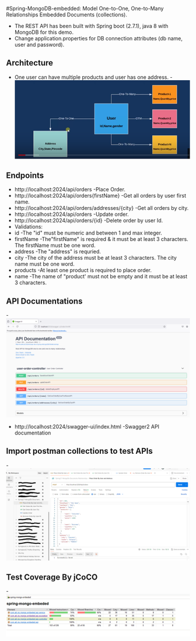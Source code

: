 #Spring-MongoDB-embedded: Model One-to-One, One-to-Many Relationships Embedded Documents (collections).
- The REST API has been built with Spring boot (2.7.1), java 8 with MongoDB for this demo.
- Change application.properties for DB connection attributes (db name, user and password).

## Architecture
- One user can have multiple products and user has one address.
-![architecture](architecture.png)


## Endpoints
- http://localhost:2024/api/orders -Place Order.
- http://localhost:2024/api/orders{firstName} -Get all orders by user first name.
- http://localhost:2024/api/orders/addresses/{city} -Get all orders by city.
- http://localhost:2024/api/orders -Update order.
- http://localhost:2024/api/orders/{id} -Delete order by user Id.
- Validations:
- id  -The "id" must be numeric and between 1 and max integer.
- firstName -The"firstName" is required &  it must be at least 3 characters. The firstName must be one word.
- address -The "address" is requried.
- city -The city of the address must be at least 3 characters. The city name must be one word.
- products -At least one product is required to place order.
- name -The name of "product' must not be empty and it must be at least 3 characters.
 
 
## API Documentations 
-![swagger2](swagger2.png)
- http://localhost:2024/swagger-ui/index.html -Swagger2 API documentation 


## Import postman collections to test APIs
-![postman](postman.PNG)

## Test Coverage By jCoCO 
-![jcoco-test-coverage](jcoco-test-coverage.PNG)
